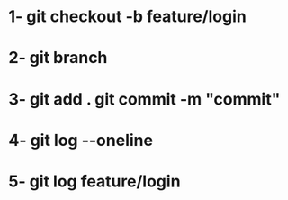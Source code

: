#   1- git checkout -b feature/login
#   2- git branch
#   3- git add . git commit -m "commit"
#   4- git log --oneline
#   5- git log feature/login
